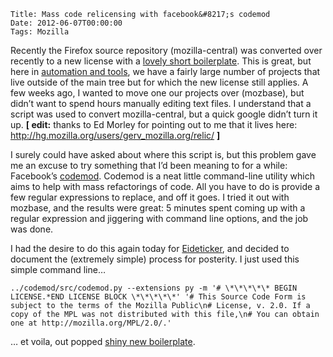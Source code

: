     Title: Mass code relicensing with facebook&#8217;s codemod
    Date: 2012-06-07T00:00:00
    Tags: Mozilla


Recently the Firefox source repository (mozilla-central) was converted over recently to a new license with a [lovely short boilerplate][1]. This is great, but here in [automation and tools][2], we have a fairly large number of projects that live outside of the main tree but for which the new license still applies. A few weeks ago, I wanted to move one our projects over (mozbase), but didn&#8217;t want to spend hours manually editing text files. I understand that a script was used to convert mozilla-central, but a quick google didn&#8217;t turn it up. **[ edit:** thanks to Ed Morley for pointing out to me that it lives here: <http://hg.mozilla.org/users/gerv_mozilla.org/relic/> **]**

I surely could have asked about where this script is, but this problem gave me an excuse to try something that I&#8217;d been meaning to for a while: Facebook&#8217;s [codemod][3]. Codemod is a neat little command-line utility which aims to help with mass refactorings of code. All you have to do is provide a few regular expressions to replace, and off it goes. I tried it out with mozbase, and the results were great: 5 minutes spent coming up with a regular expression and jiggering with command line options, and the job was done.

I had the desire to do this again today for [Eideticker][4], and decided to document the (extremely simple) process for posterity. I just used this simple command line&#8230;

`../codemod/src/codemod.py --extensions py -m '# \*\*\*\*\* BEGIN LICENSE.*END LICENSE BLOCK \*\*\*\*\*' '# This Source Code Form is subject to the terms of the Mozilla Public\n# License, v. 2.0. If a copy of the MPL was not distributed with this file,\n# You can obtain one at http://mozilla.org/MPL/2.0/.'`

&#8230; et voila, out popped [shiny new boilerplate][5].

 [1]: http://www.mozilla.org/MPL/headers/
 [2]: https://wiki.mozilla.org/Auto-tools
 [3]: https://github.com/facebook/codemod
 [4]: http://github.com/mozilla/eideticker
 [5]: https://github.com/mozilla/eideticker/commit/9456933670fb4590af3060f4ff40d11271859b8d